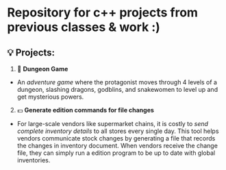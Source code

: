 # Repository for c++ projects from previous classes & work :)
## 💡 Projects:
1. 🐲 **Dungeon Game**
- An *adventure game* where the protagonist moves through 4 levels of a dungeon, slashing dragons, godblins, and snakewomen to level up and get mysterious powers.

2. 💵 **Generate edition commands for file changes**
- For large-scale vendors like supermarket chains, it is costly to *send complete inventory details* to all stores every single day. This tool helps vendors communicate stock changes by generating a file that records the changes in inventory document. When vendors receive the change file, they can simply run a edition program to be up to date with global inventories.
